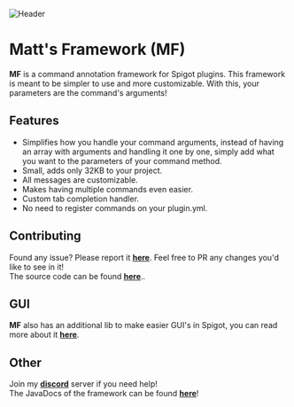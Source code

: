 ![Header](http://mattstudios.me/images/mfthread.png)
# Matt's Framework (MF)
**MF** is a command annotation framework for Spigot plugins.
This framework is meant to be simpler to use and more customizable.
With this, your parameters are the command's arguments!

## Features

- Simplifies how you handle your command arguments, instead of having an array with arguments and handling it one by one, simply add what you want to the parameters of your command method.
- Small, adds only 32KB to your project.
- All messages are customizable.
- Makes having multiple commands even easier.
- Custom tab completion handler.
- No need to register commands on your plugin.yml.

## Contributing

Found any issue? Please report it [**here**](https://github.com/ipsk/MattFramework/issues). 
Feel free to PR any changes you'd like to see in it!  
The source code can be found [**here**](https://github.com/ipsk/MattFramework)..

## GUI

**MF** also has an additional lib to make easier GUI's in Spigot, you can read more about it [**here**](https://mf.mattstudios.me/gui).

## Other

Join my [**discord**](https://mattstudios.me/discord) server if you need help!  
The JavaDocs of the framework can be found [**here**](https://mattstudios.me/docs/mattsframework/)!